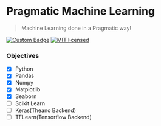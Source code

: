 # Pragmatic Machine Learning
> Machine Learning done in a Pragmatic way!

[![Custom Badge](https://img.shields.io/badge/Author-Abhijit%20Kar-brightgreen.svg)](https://abhijit-kar.github.io/)
[![MIT licensed](https://img.shields.io/badge/license-MIT-blue.svg)](https://opensource.org/licenses/mit-license.php)

### Objectives
- [x] Python
- [x] Pandas
- [x] Numpy
- [x] Matplotlib
- [x] Seaborn
- [ ] Scikit Learn
- [ ] Keras(Theano Backend)
- [ ] TFLearn(Tensorflow Backend)
